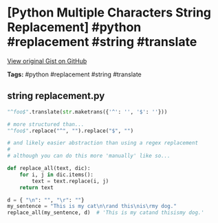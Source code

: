 # [Python Multiple Characters String Replacement] #python #replacement #string #translate

[View original Gist on GitHub](https://gist.github.com/Integralist/8f7e646ffa87f0e16ea6ec05974bc5db)

**Tags:** #python #replacement #string #translate

## string replacement.py

```python
"^foo$".translate(str.maketrans({'^': '', '$': ''}))

# more structured than...
"^foo$".replace("^", "").replace("$", "")

# and likely easier abstraction than using a regex replacement
#
# although you can do this more 'manually' like so...

def replace_all(text, dic):
    for i, j in dic.items():
        text = text.replace(i, j)
    return text

d = { "\n": "", "\r": ""}
my_sentence = "This is my cat\n\rand this\nis\rmy dog."
replace_all(my_sentence, d)  # 'This is my catand thisismy dog.'

```

